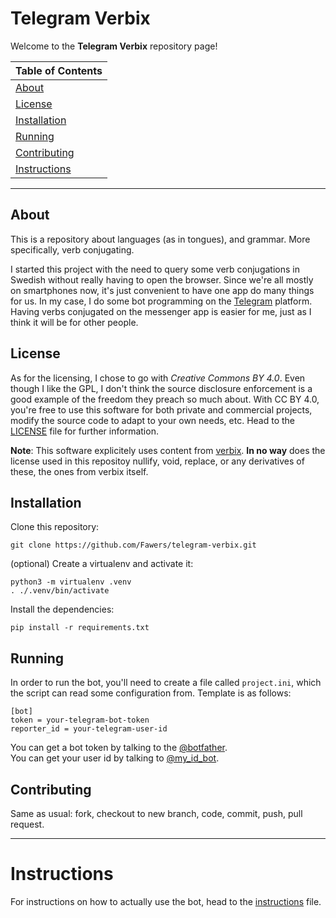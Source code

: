 # Telegram Verbix

Welcome to the **Telegram Verbix** repository page!

| Table of Contents             |
| ----------------------------- |
| [About](#about)               |
| [License](#license)           |
| [Installation](#installation) |
| [Running](#running)           |
| [Contributing](#contributing) |
| [Instructions](#instructions) |

***

## About
This is a repository about languages (as in tongues), and grammar. More specifically,
verb conjugating.

I started this project with the need to query some verb conjugations in Swedish without really
having to open the browser. Since we're all mostly on smartphones now, it's just convenient to have
one app do many things for us. In my case, I do some bot programming on the [Telegram](https://telegram.org/)
platform. Having verbs conjugated on the messenger app is easier for me, just as I think it will be
for other people.

## License
As for the licensing, I chose to go with *Creative Commons BY 4.0*. Even though I like the GPL,
I don't think the source disclosure enforcement is a good example of the freedom they preach so
much about. With CC BY 4.0, you're free to use this software for both private and commercial
projects, modify the source code to adapt to your own needs, etc. Head to the [LICENSE](./LICENSE)
file for further information.

**Note**: This software explicitely uses content from [verbix](http://www.verbix.com/). **In no way**
does the license used in this repositoy nullify, void, replace, or any derivatives of these, the
ones from verbix itself.

## Installation
Clone this repository:

    git clone https://github.com/Fawers/telegram-verbix.git

(optional) Create a virtualenv and activate it:

    python3 -m virtualenv .venv
    . ./.venv/bin/activate

Install the dependencies:

    pip install -r requirements.txt


## Running
In order to run the bot, you'll need to create a file called `project.ini`, which the script
can read some configuration from. Template is as follows:

    [bot]
    token = your-telegram-bot-token
    reporter_id = your-telegram-user-id

You can get a bot token by talking to the [@botfather](https://t.me/botfather).  
You can get your user id by talking to [@my_id_bot](https://t.me/my_id_bot).


## Contributing
Same as usual: fork, checkout to new branch, code, commit, push, pull request.

***

# Instructions
For instructions on how to actually use the bot, head to the [instructions](./INSTRUCTIONS.md) file.
